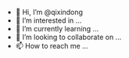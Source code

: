 - 👋 Hi, I’m @qixindong
- 👀 I’m interested in ...
- 🌱 I’m currently learning ...
- 💞️ I’m looking to collaborate on ...
- 📫 How to reach me ...

<!---
qixindong/qixindong is a ✨ special ✨ repository because its `README.md` (this file) appears on your GitHub profile.
You can click the Preview link to take a look at your changes.
--->
